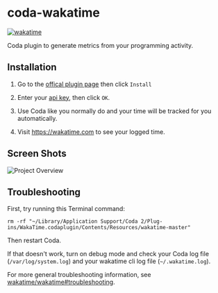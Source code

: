 coda-wakatime
=============

[![wakatime](https://wakatime.com/badge/github/wakatime/coda-wakatime.svg)](https://wakatime.com)

Coda plugin to generate metrics from your programming activity.


Installation
------------

1. Go to the [offical plugin page](https://panic.com/coda/plugins.php?id=139) then click `Install`

2. Enter your [api key](https://wakatime.com/settings#apikey), then click `OK`.

3. Use Coda like you normally do and your time will be tracked for you automatically.

4. Visit https://wakatime.com to see your logged time.


Screen Shots
------------

![Project Overview](https://wakatime.com/static/img/ScreenShots/ScreenShot-2014-10-29.png)


Troubleshooting
---------------

First, try running this Terminal command:

```
rm -rf "~/Library/Application Support/Coda 2/Plug-ins/WakaTime.codaplugin/Contents/Resources/wakatime-master"
```

Then restart Coda.

If that doesn't work, turn on debug mode and check your Coda log file (`/var/log/system.log`) and your wakatime cli log file (`~/.wakatime.log`).

For more general troubleshooting information, see [wakatime/wakatime#troubleshooting](https://github.com/wakatime/wakatime#troubleshooting).

